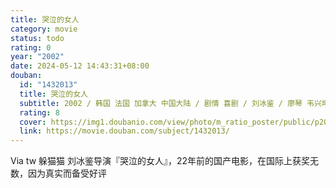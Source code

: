 ```yaml
---
title: 哭泣的女人
category: movie
status: todo
rating: 0
year: "2002"
date: 2024-05-12 14:43:31+08:00
douban:
  id: "1432013"
  title: 哭泣的女人
  subtitle: 2002 / 韩国 法国 加拿大 中国大陆 / 剧情 喜剧 / 刘冰鉴 / 廖琴 韦兴坤
  rating: 8
  cover: https://img1.doubanio.com/view/photo/m_ratio_poster/public/p2070325098.jpg
  link: https://movie.douban.com/subject/1432013/
---
```


Via tw 躲猫猫 刘冰鉴导演『哭泣的女人』，22年前的国产电影，在国际上获奖无数，因为真实而备受好评
